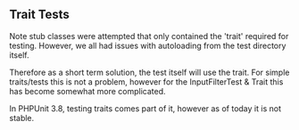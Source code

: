 Trait Tests
-----------

Note stub classes were attempted that only contained the 'trait' required for testing. However, we all had issues with
autoloading from the test directory itself.

Therefore as a short term solution, the test itself will use the trait. For simple traits/tests this is not a problem,
however for the InputFilterTest & Trait this has become somewhat more complicated.

In PHPUnit 3.8, testing traits comes part of it, however as of today it is not stable.
